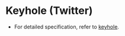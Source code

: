 # Keyhole (Twitter)

* For detailed specification, refer to [keyhole](https://about.gitlab.com/handbook/marketing/community-relations/developer-evangelism/tools/#keyhole).



